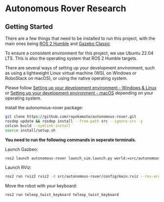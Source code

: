 # Autonomous Rover Research

## Getting Started
There are a few things that need to be installed to run this project, with the main ones being [ROS 2 Humble](https://docs.ros.org/en/humble/index.html) and [Gazebo Classic](https://classic.gazebosim.org)

To ensure a consistent environment for this project, we use Ubuntu 22.04 LTS. This is also the operating system that ROS 2 Humble targets.

There are several ways of setting up your development environment, such as using a lightweight Linux virtual machine (WSL on Windows or RoboStack on macOS), or using the native operating system.

Please follow [Setting up your development environment - Windows & Linux](/docs/dev-setup-windows-linux.md) or [Setting up your development environment - macOS](/docs/dev-setup-macos.md) depending on your operating system.

Install the autonomous-rover package:

```bash
git clone https://github.com/rayokamoto/autonomous-rover.git
rosdep update && rosdep install --from-path src --ignore-src -y
colcon build --symlink-install
source install/setup.sh
```

**You need to run the following commands in seperate terminals.**

Launch Gazbeo:
```bash
ros2 launch autonomous-rover launch_sim.launch.py world:=src/autonomous-rover/worlds/obstacles.world
```

Launch RViz:
```bash
ros2 run rviz2 rviz2 -d src/autonomous-rover/config/main.rviz --ros-args -p use_sim_time:=true
```

Move the robot with your keyboard:
```bash
ros2 run teleop_twist_keyboard teleop_twist_keyboard
```
